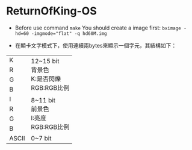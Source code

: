 # ReturnOfKing-OS

* Before use command `make` You should create a image first:
`bximage -hd=60 -imgmode="flat" -q hd60M.img`

* 在顯卡文字模式下，使用連續兩bytes來顯示一個字元，其結構如下：

<table align="center">
  <tr>
  	<td>K</td>
  	<td rowspan="4">12~15 bit<br>背景色<br>K:是否閃爍<br>RGB:RGB比例</td>
  </tr>
  <tr>
  	<td>R</td>
  </tr>
  <tr>
  	<td>G</td>
  </tr>
  <tr>
  	<td>B</td>
  </tr>
  <td>I</td>
  <td rowspan="4">8~11 bit<br>前景色<br>I:亮度<br>RGB:RGB比例</td>
  </tr>
  <tr>
  	<td>R</td>
  </tr>
  <tr>
  	<td>G</td>
  </tr>
  <tr>
  	<td>B</td>
  </tr>
  <tr>
    <td>ASCII</td>
    <td>0~7 bit</td>
  </tr>
</table>


